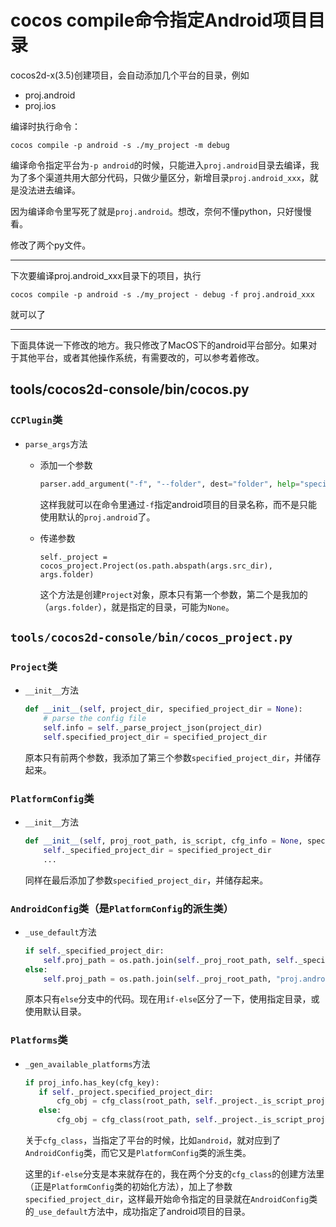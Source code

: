 # cocos compile命令指定Android项目目录

cocos2d-x(3.5)创建项目，会自动添加几个平台的目录，例如

* proj.android
* proj.ios

编译时执行命令：

```cocos compile -p android -s ./my_project -m debug```

编译命令指定平台为`-p android`的时候，只能进入`proj.android`目录去编译，我为了多个渠道共用大部分代码，只做少量区分，新增目录`proj.android_xxx`，就是没法进去编译。

因为编译命令里写死了就是`proj.android`。想改，奈何不懂python，只好慢慢看。

修改了两个py文件。

***

下次要编译proj.android_xxx目录下的项目，执行

```cocos compile -p android -s ./my_project - debug -f proj.android_xxx```

就可以了
***

下面具体说一下修改的地方。我只修改了MacOS下的android平台部分。如果对于其他平台，或者其他操作系统，有需要改的，可以参考着修改。

## tools/cocos2d-console/bin/cocos.py


### `CCPlugin`类

* `parse_args`方法

    * 添加一个参数

        ```python
        parser.add_argument("-f", "--folder", dest="folder", help="specify a custom android project folder")
        ```
        
        这样我就可以在命令里通过`-f`指定android项目的目录名称，而不是只能使用默认的`proj.android`了。

    * 传递参数
        
        ```pytyon
        self._project = cocos_project.Project(os.path.abspath(args.src_dir), args.folder)
        ```
        
        这个方法是创建`Project`对象，原本只有第一个参数，第二个是我加的（`args.folder`），就是指定的目录，可能为`None`。
                
## `tools/cocos2d-console/bin/cocos_project.py`

### `Project`类

* `__init__`方法
    
    ```python
    def __init__(self, project_dir, specified_project_dir = None):
        # parse the config file
        self.info = self._parse_project_json(project_dir)
        self.specified_project_dir = specified_project_dir
    ```
    
    原本只有前两个参数，我添加了第三个参数`specified_project_dir`，并储存起来。
    
### `PlatformConfig`类

* `__init__`方法
    
    ```python
    def __init__(self, proj_root_path, is_script, cfg_info = None, specified_project_dir = None):
        self._specified_project_dir = specified_project_dir
        ...
    ```
    
    同样在最后添加了参数`specified_project_dir`，并储存起来。
    
### `AndroidConfig`类（是`PlatformConfig`的派生类）

* `_use_default`方法
    
    ```python
    if self._specified_project_dir:
        self.proj_path = os.path.join(self._proj_root_path, self._specified_project_dir)
    else:
        self.proj_path = os.path.join(self._proj_root_path, "proj.android")
    ```
    
    原本只有`else`分支中的代码。现在用`if-else`区分了一下，使用指定目录，或使用默认目录。
    
### `Platforms`类

* `_gen_available_platforms`方法
    
    ```python
    if proj_info.has_key(cfg_key):
       if self._project.specified_project_dir:
           cfg_obj = cfg_class(root_path, self._project._is_script_project(), proj_info[cfg_key], self._project.specified_project_dir)
       else:
           cfg_obj = cfg_class(root_path, self._project._is_script_project(), None, self._project.specified_project_dir)
    ```
    
    关于`cfg_class`，当指定了平台的时候，比如`android`，就对应到了`AndroidConfig`类，而它又是`PlatformConfig`类的派生类。
    
    这里的`if-else`分支是本来就存在的，我在两个分支的`cfg_class`的创建方法里（正是`PlatformConfig`类的初始化方法），加上了参数`specified_project_dir`，这样最开始命令指定的目录就在`AndroidConfig`类的`_use_default`方法中，成功指定了android项目的目录。